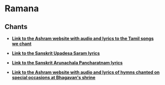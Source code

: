 # Ramana

## Chants

- **[Link to the Ashram website with audio and lyrics to the Tamil songs we chant](https://www.sriramanamaharshi.org/resource_centre/audio/songs/)**
  
- **[Link to the Sanskrit Upadesa Saram lyrics](https://www.sriramanamaharshi.org/resource_centre/audio/upadesa-saram-lyrics-sanskrit/)**

- **[Link to the Sanskrit Arunachala Pancharatnam lyrics](https://www.sriramanamaharshi.org/resource_centre/audio/arunachala-pancharatnam-lyrics-sanskrit/)**

- **[Link to the Ashram website with audio and lyrics of hymns chanted on special occasions at Bhagavan's shrine](https://www.sriramanamaharshi.org/resource_centre/audio/hymns-shrine/)**
